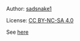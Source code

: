 Author: [sadsnake1](https://github.com/sadsnake1)

License: [CC BY-NC-SA 4.0](https://creativecommons.org/licenses/by-nc-sa/4.0/)

See [here](https://github.com/lichess-org/lila/blob/master/COPYING.md)
